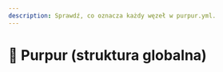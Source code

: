 ```yaml
---
description: Sprawdź, co oznacza każdy węzeł w purpur.yml.
---
```


# 🦑 Purpur (struktura globalna)
